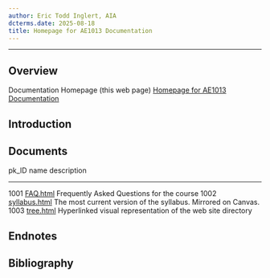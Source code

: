 ```yaml
---
author: Eric Todd Inglert, AIA
dcterms.date: 2025-08-18
title: Homepage for AE1013 Documentation
---
```


------------------------------------------------------------------------

## Overview

Documentation Homepage (this web page) [Homepage for AE1013 Documentation]()

## Introduction

## Documents

  pk_ID   name                             description
  ------- -------------------------------- ---------------------------------------------------------------
  1001    [FAQ.html](FAQ.html)             Frequently Asked Questions for the course
  1002    [syllabus.html](syllabus.html)   The most current version of the syllabus. Mirrored on Canvas.
  1003    [tree.html](tree.html)           Hyperlinked visual representation of the web site directory

## Endnotes

## Bibliography
